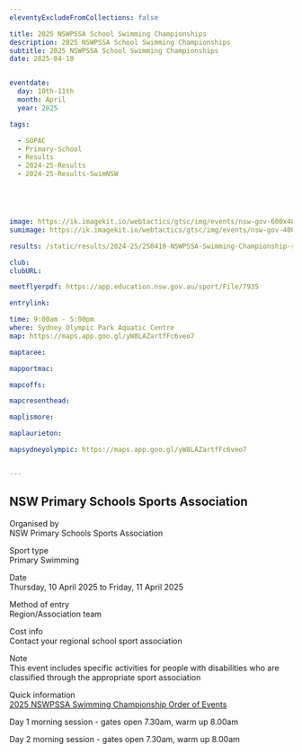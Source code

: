 ```yaml
---
eleventyExcludeFromCollections: false

title: 2025 NSWPSSA School Swimming Championships
description: 2025 NSWPSSA School Swimming Championships
subtitle: 2025 NSWPSSA School Swimming Championships
date: 2025-04-10


eventdate:
  day: 10th-11th
  month: April
  year: 2025

tags:

  - SOPAC
  - Primary-School
  - Results
  - 2024-25-Results
  - 2024-25-Results-SwimNSW





image: https://ik.imagekit.io/webtactics/gtsc/img/events/nsw-gov-600x400b.jpg
sumimage: https://ik.imagekit.io/webtactics/gtsc/img/events/nsw-gov-400x600b.jpg

results: /static/results/2024-25/250410-NSWPSSA-Swimming-Championship-results.pdf

club: 
clubURL: 

meetflyerpdf: https://app.education.nsw.gov.au/sport/File/7935

entrylink:

time: 9:00am - 5:00pm
where: Sydney Olympic Park Aquatic Centre
map: https://maps.app.goo.gl/yW8LAZartfFc6veo7

maptaree: 

mapportmac: 

mapcoffs:

mapcresenthead:

maplismore: 

maplaurieton: 

mapsydneyolympic: https://maps.app.goo.gl/yW8LAZartfFc6veo7


---
```

<h2>NSW Primary Schools Sports Association</h2>

Organised by</br>
NSW Primary Schools Sports Association

Sport type</br>
Primary Swimming

Date</br>
Thursday, 10 April 2025 to Friday, 11 April 2025

Method of entry</br>
Region/Association team

Cost info</br>
Contact your regional school sport association

Note</br>
This event includes specific activities for people with disabilities who are classified through the appropriate sport association

Quick information</br>
<a title="2025 NSWPSSA Swimming Championship Order of Events" href="https://app.education.nsw.gov.au/sport/File/7935" target="_blank" rel="noopener">2025 NSWPSSA Swimming Championship Order of Events</a>

Day 1 morning session - gates open 7.30am, warm up 8.00am

Day 2 morning session - gates open 7.30am, warm up 8.00am
